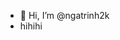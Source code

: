 - 👋 Hi, I’m @ngatrinh2k
- hihihi

<!---
ngatrinh2k/ngatrinh2k is a ✨ special ✨ repository because its `README.md` (this file) appears on your GitHub profile.
You can click the Preview link to take a look at your changes.
--->
